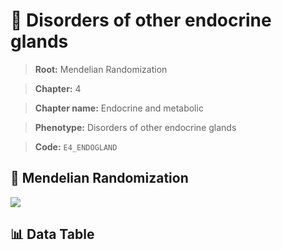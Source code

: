 # 🧪 Disorders of other endocrine glands

> **Root:** Mendelian Randomization

> **Chapter:** 4  

> **Chapter name:** Endocrine and metabolic

> **Phenotype:** Disorders of other endocrine glands  

> **Code:** `E4_ENDOGLAND`

## 🧬 Mendelian Randomization  

<img src="/MR/Figures/Forward/E4_ENDOGLAND.png"/>

## 📊 Data Table

<CsvTableMRF src="/MR/Data/Forward/E4_ENDOGLAND.csv"/>
